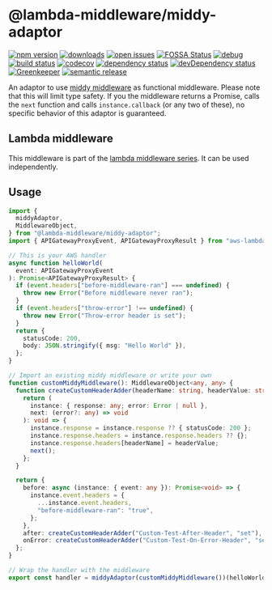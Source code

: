 # @lambda-middleware/middy-adaptor

[![npm version](https://badge.fury.io/js/%40lambda-middleware%2Fmiddy-adaptor.svg)](https://npmjs.org/package/@lambda-middleware/middy-adaptor) [![downloads](https://img.shields.io/npm/dw/%40lambda-middleware%2Fmiddy-adaptor.svg)](https://npmjs.org/package/@lambda-middleware/middy-adaptor) [![open issues](https://img.shields.io/github/issues-raw/dbartholomae/lambda-middleware.svg)](https://github.com/dbartholomae/lambda-middleware/issues) [![FOSSA Status](https://app.fossa.io/api/projects/git%2Bgithub.com%2Fdbartholomae%2Flambda-middleware.svg?type=shield)](https://app.fossa.io/projects/git%2Bgithub.com%2Fdbartholomae%2Flambda-middleware?ref=badge_shield) [![debug](https://img.shields.io/badge/debug-blue.svg)](https://github.com/visionmedia/debug#readme) [![build status](https://img.shields.io/circleci/project/github/dbartholomae/lambda-middleware/master.svg?style=flat)](https://circleci.com/gh/dbartholomae/workflows/lambda-middleware/tree/master) [![codecov](https://codecov.io/gh/dbartholomae/lambda-middleware/branch/master/graph/badge.svg)](https://codecov.io/gh/dbartholomae/lambda-middleware) [![dependency status](https://david-dm.org/dbartholomae/lambda-middleware.svg?theme=shields.io)](https://david-dm.org/dbartholomae/lambda-middleware) [![devDependency status](https://david-dm.org/dbartholomae/lambda-middleware/dev-status.svg)](https://david-dm.org/dbartholomae/lambda-middleware?type=dev) [![Greenkeeper](https://badges.greenkeeper.io/dbartholomae/lambda-middleware.svg)](https://greenkeeper.io/) [![semantic release](https://img.shields.io/badge/%20%20%F0%9F%93%A6%F0%9F%9A%80-semantic--release-e10079.svg)](https://github.com/semantic-release/semantic-release#badge)

An adaptor to use [middy middleware](https://github.com/middyjs/middy) as functional middleware.
Please note that this will limit type safety.
If you the middleware returns a Promise, calls the `next` function and calls `instance.callback` (or any two of these), no specific behavior of this adaptor is guaranteed.

## Lambda middleware

This middleware is part of the [lambda middleware series](https://dbartholomae.github.io/lambda-middleware/). It can be used independently.

## Usage

```typescript
import {
  middyAdaptor,
  MiddlewareObject,
} from "@lambda-middleware/middy-adaptor";
import { APIGatewayProxyEvent, APIGatewayProxyResult } from "aws-lambda";

// This is your AWS handler
async function helloWorld(
  event: APIGatewayProxyEvent
): Promise<APIGatewayProxyResult> {
  if (event.headers["before-middleware-ran"] === undefined) {
    throw new Error("Before middleware never ran");
  }
  if (event.headers["throw-error"] !== undefined) {
    throw new Error("Throw-error header is set");
  }
  return {
    statusCode: 200,
    body: JSON.stringify({ msg: "Hello World" }),
  };
}

// Import an existing middy middleware or write your own
function customMiddyMiddleware(): MiddlewareObject<any, any> {
  function createCustomHeaderAdder(headerName: string, headerValue: string) {
    return (
      instance: { response: any; error: Error | null },
      next: (error?: any) => void
    ): void => {
      instance.response = instance.response ?? { statusCode: 200 };
      instance.response.headers = instance.response.headers ?? {};
      instance.response.headers[headerName] = headerValue;
      next();
    };
  }

  return {
    before: async (instance: { event: any }): Promise<void> => {
      instance.event.headers = {
        ...instance.event.headers,
        "before-middleware-ran": "true",
      };
    },
    after: createCustomHeaderAdder("Custom-Test-After-Header", "set"),
    onError: createCustomHeaderAdder("Custom-Test-On-Error-Header", "set"),
  };
}

// Wrap the handler with the middleware
export const handler = middyAdaptor(customMiddyMiddleware())(helloWorld);
```
